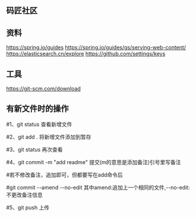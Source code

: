 ## 码匠社区

## 资料

https://spring.io/guides
https://spring.io/guides/gs/serving-web-content/
https://elasticsearch.cn/explore
https://github.com/settings/keys

## 工具

https://git-scm.com/download

## 有新文件时的操作

 #1、git status 查看新增文件

 #2、git add . 将新增文件添加到暂存

 #3、git status 再次查看

 #4、git commit -m "add readme" 提交(m的意思是添加备注)引号里写备注

 #若不修改备注，追加即可，但都要写在add命令后

 #git commit --amend --no-edit 其中amend:追加上一个相同的文件,--no-edit:不更改备注信息

 #5、git push 上传